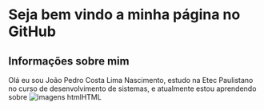 # Seja bem vindo a minha página no GitHub
## Informações sobre mim

Olá eu sou João Pedro Costa Lima Nascimento, estudo na Etec Paulistano no curso de desenvolvimento de sistemas, e atualmente estou aprendendo sobre ![imagens html](https://www.google.com/url?sa=i&url=https%3A%2F%2Fpt.wikipedia.org%2Fwiki%2FHTML5&psig=AOvVaw3j4_FUE3UOiAj_esMV4KXo&ust=1696727708897000&source=images&cd=vfe&opi=89978449&ved=0CA8QjRxqFwoTCOjCpbTh4oEDFQAAAAAdAAAAABAX)HTML  
